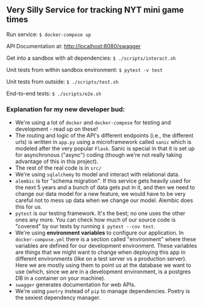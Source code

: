 Very Silly Service for tracking NYT mini game times
-

Run service: `$ docker-compose up`

API Documentation at: <http://localhost:8080/swagger>

Get into a sandbox with all dependencies: `$ ./scripts/interact.sh`

Unit tests from within sandbox environment: `$ pytest -v test`

Unit tests from outside: `$ ./scripts/test.sh`

End-to-end tests: `$ ./scripts/e2e.sh`



### Explanation for my new developer bud:

 - We're using a lot of `docker` and `docker-compose` for testing and development - read up on these!
 - The routing and logic of the API's different endpoints (i.e., the different urls) is written
 in `app.py` using a microframework called `sanic` which is modeled after the very popular `Flask`.
 Sanic is special in that it is set up for asynchronous ("async") coding (though we're not really
 taking advantage of this in this project).
 - The rest of the real code is in `src/`
 - We're using `sqlalchemy` to model and interact with relational data.
 - `alembic` is for "schema migration". If this service gets heavily used for the next 5 years and a
 bunch of data gets put in it, and then we need to change our data model for a new feature, we would
 have to be very careful not to mess up data when we change our model. Alembic does this for us.
 - `pytest` is our testing framework. It's the best; no one uses the other ones any more. You can
 check how much of our source code is "covered" by our tests by running `$ pytest --cov test`.
 - We're using **environment variables** to configure our application. In `docker-compose.yml`
 there is a section called "environment" where these variables are defined for our development
 environment. These variables are things that we might want to change when deploying this app in 
 different environments (like on a test server vs a production server). Here we are mostly using them
 to point us at the database we want to use (which, since we are in a development environment, is a 
 postgres DB in a container on your machine).
 - `swagger` generates documentation for web APIs.
 - We're using `poetry` instead of `pip` to manage dependencies. Poetry is the sexiest dependency
 manager.